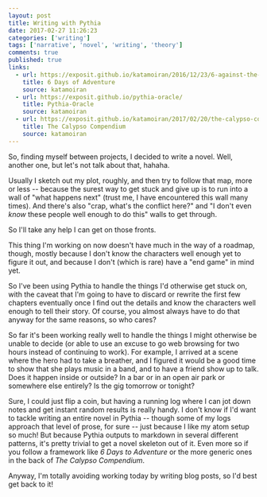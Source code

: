 ```yaml
---
layout: post
title: Writing with Pythia
date: 2017-02-27 11:26:23
categories: ['writing']
tags: ['narrative', 'novel', 'writing', 'theory']
comments: true
published: true
links:
  - url: https://exposit.github.io/katamoiran/2016/12/23/6-against-the-dark/
    title: 6 Days of Adventure
    source: katamoiran
  - url: https://exposit.github.io/pythia-oracle/
    title: Pythia-Oracle
    source: katamoiran
  - url: https://exposit.github.io/katamoiran/2017/02/20/the-calypso-compendium/
    title: The Calypso Compendium
    source: katamoiran
---
```


So, finding myself between projects, I decided to write a novel. Well, another one, but let's not talk about that, hahaha.

<!--more-->

Usually I sketch out my plot, roughly, and then try to follow that map, more or less -- because the surest way to get stuck and give up is to run into a wall of "what happens next" (trust me, I have encountered this wall many times). And there's also "crap, what's the conflict here?" and "I don't even *know* these people well enough to do this" walls to get through.

So I'll take any help I can get on those fronts.

This thing I'm working on now doesn't have much in the way of a roadmap, though, mostly because I don't know the characters well enough yet to figure it out, and because I don't (which is rare) have a "end game" in mind yet.

So I've been using Pythia to handle the things I'd otherwise get stuck on, with the caveat that I'm going to have to discard or rewrite the first few chapters eventually once I find out the details and know the characters well enough to tell their story. Of course, you almost always have to do that anyway for the same reasons, so who cares?

So far it's been working really well to handle the things I might otherwise be unable to decide (or able to use an excuse to go web browsing for two hours instead of continuing to work). For example, I arrived at a scene where the hero had to take a breather, and I figured it would be a good time to show that she plays music in a band, and to have a friend show up to talk. Does it happen inside or outside? In a bar or in an open air park or somewhere else entirely? Is the gig tomorrow or tonight?

Sure, I could just flip a coin, but having a running log where I can jot down notes and get instant random results is really handy. I don't know if I'd want to tackle writing an entire novel in Pythia -- though some of my logs approach that level of prose, for sure -- just because I like my atom setup so much! But because Pythia outputs to markdown in several different patterns, it's pretty trivial to get a novel skeleton out of it. Even more so if you follow a framework like *6 Days to Adventure* or the more generic ones in the back of *The Calypso Compendium*.

Anyway, I'm totally avoiding working today by writing blog posts, so I'd best get back to it!
